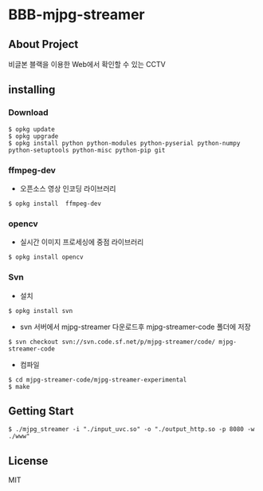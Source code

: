 # BBB-mjpg-streamer

## About Project

비글본 블랙을 이용한 Web에서 확인할 수 있는 CCTV



## installing

### Download

```shell
$ opkg update
$ opkg upgrade
$ opkg install python python-modules python-pyserial python-numpy python-setuptools python-misc python-pip git
```

### ffmpeg-dev

- 오픈소스 영상 인코딩 라이브러리

```shell
$ opkg install  ffmpeg-dev 
```

### opencv

- 실시간 이미지 프로세싱에 중점 라이브러리

```shell
$ opkg install opencv
```

### Svn 

- 설치

```shell
$ opkg install svn
```

- svn 서버에서 mjpg-streamer 다운로드후 mjpg-streamer-code 폴더에 저장

```shell
$ svn checkout svn://svn.code.sf.net/p/mjpg-streamer/code/ mjpg-streamer-code
```

- 컴파일

```shell
$ cd mjpg-streamer-code/mjpg-streamer-experimental
$ make 
```



## Getting Start

```shell
$ ./mjpg_streamer -i "./input_uvc.so" -o "./output_http.so -p 8080 -w ./www"
```



## License

MIT